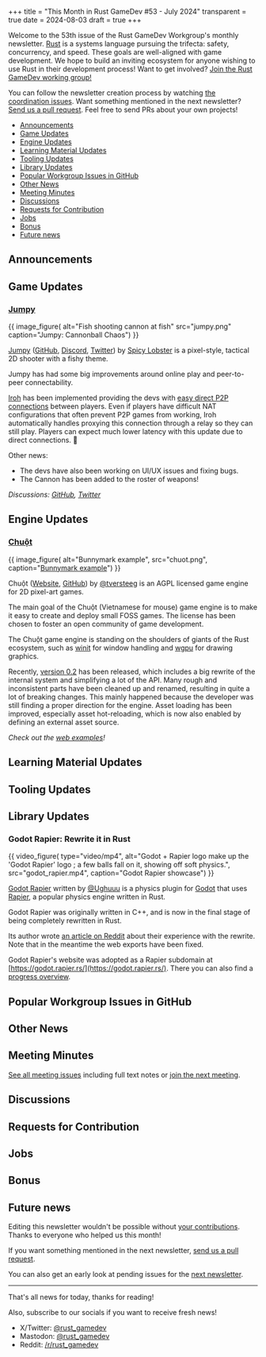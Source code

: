 +++
title = "This Month in Rust GameDev #53 - July 2024"
transparent = true
date = 2024-08-03
draft = true
+++

<!-- no toc -->

<!-- Check the post with markdownlint-->

Welcome to the 53th issue of the Rust GameDev Workgroup's
monthly newsletter.
[Rust] is a systems language pursuing the trifecta:
safety, concurrency, and speed.
These goals are well-aligned with game development.
We hope to build an inviting ecosystem for anyone wishing
to use Rust in their development process!
Want to get involved? [Join the Rust GameDev working group!][join]

You can follow the newsletter creation process
by watching [the coordination issues][coordination].
Want something mentioned in the next newsletter?
[Send us a pull request][pr].
Feel free to send PRs about your own projects!

[Rust]: https://rust-lang.org
[join]: https://github.com/rust-gamedev/wg#join-the-fun
[pr]: https://github.com/rust-gamedev/rust-gamedev.github.io
[coordination]: https://github.com/rust-gamedev/rust-gamedev.github.io/issues?q=label%3Acoordination

- [Announcements](#announcements)
- [Game Updates](#game-updates)
- [Engine Updates](#engine-updates)
- [Learning Material Updates](#learning-material-updates)
- [Tooling Updates](#tooling-updates)
- [Library Updates](#library-updates)
- [Popular Workgroup Issues in GitHub](#popular-workgroup-issues-in-github)
- [Other News](#other-news)
- [Meeting Minutes](#meeting-minutes)
- [Discussions](#discussions)
- [Requests for Contribution](#requests-for-contribution)
- [Jobs](#jobs)
- [Bonus](#bonus)
- [Future news](#future-news)

<!--
Ideal section structure is:

```
### [Title]

{{ image_figure(
    alt="image/GIF description",
    src="image link",
    caption="image caption") }}

OR

{{ video_figure(
    type="video/mp4", 
    src="my-video.mp4", 
    caption="optional video caption") }}

A paragraph or two with a summary and [useful links].

_Discussions:
[/r/rust](https://reddit.com/r/rust/todo),
[twitter](https://twitter.com/todo/status/123456)_

[Title]: https://first.link
[useful links]: https://other.link
```

If needed, a section can be split into subsections with a "------" delimiter.
-->

## Announcements

## Game Updates

### [Jumpy]

{{ image_figure(
    alt="Fish shooting cannon at fish"
    src="jumpy.png"
    caption="Jumpy: Cannonball Chaos") }}

[Jumpy] ([GitHub][Jumpy], [Discord][jumpy_discord], [Twitter][jumpy_twitter]) by
[Spicy Lobster][spicy_lobster] is a pixel-style, tactical 2D shooter with a fishy
theme.

Jumpy has had some big improvements around online play and peer-to-peer connectability.

[Iroh] has been implemented providing the devs with [easy direct P2P connections] between players.
Even if players have difficult NAT configurations that often prevent P2P games from working,
 Iroh automatically handles proxying this connection through a relay so they can still play.
Players can expect much lower latency with this update due to direct connections. 🎉

Other news:
- The devs have also been working on UI/UX issues and fixing bugs.
- The Cannon has been added to the roster of weapons!

_Discussions: [GitHub][jumpy_discussions], [Twitter][jumpy_twitter]_

[Iroh]: https://iroh.computer/
[easy direct P2P connections]: https://iroh.computer/blog/comparing-iroh-and-libp2p
[Jumpy]: https://github.com/fishfolks/jumpy
[jumpy_discussions]: https://github.com/fishfolks/jumpy/discussions
[jumpy_twitter]: https://twitter.com/spicylobsterfam
[jumpy_discord]: https://discord.gg/4smxjcheE5
[spicy_lobster]: https://spicylobster.itch.io/


## Engine Updates

### [Chuột][chuot-website]

{{ image_figure(
    alt="Bunnymark example",
    src="chuot.png",
    caption="[Bunnymark example](https://tversteeg.nl/chuot/examples/bunnymark/)") }}

Chuột ([Website][chuot-website], [GitHub][chuot-github]) by [@tversteeg]
is an AGPL licensed game engine for 2D pixel-art games.

The main goal of the Chuột (Vietnamese for mouse) game engine is to make it easy to create and deploy small FOSS games.
The license has been chosen to foster an open community of game development.

The Chuột game engine is standing on the shoulders of giants of the Rust ecosystem,
such as [winit] for window handling and [wgpu] for drawing graphics.

Recently, [version 0.2][chuot-0.2] has been released, which includes a big rewrite
of the internal system and simplifying a lot of the API.
Many rough and inconsistent parts have been cleaned up and renamed,
resulting in quite a lot of breaking changes.
This mainly happened because the developer was still finding a proper direction for the engine.
Asset loading has been improved, especially asset hot-reloading,
which is now also enabled by defining an external asset source.

_Check out the [web examples][chuot-examples]!_

[chuot-website]: https://tversteeg.nl/chuot
[chuot-github]: https://github.com/tversteeg/chuot
[chuot-0.2]: https://github.com/tversteeg/chuot/releases/tag/chuot-v0.2.0
[chuot-examples]: https://tversteeg.nl/chuot/examples
[winit]: https://docs.rs/winit
[wgpu]: https://docs.rs/wgpu
[@tversteeg]: https://github.com/tversteeg

## Learning Material Updates

## Tooling Updates

## Library Updates

### Godot Rapier: Rewrite it in Rust

{{ video_figure(
    type="video/mp4",
    alt="Godot + Rapier logo make up the 'Godot Rapier' logo ; a few balls fall on it, showing off soft physics.",
    src="godot_rapier.mp4",
    caption="Godot Rapier showcase") }}

[Godot Rapier][godot_rapier_github] written by [@Ughuuu](https://github.com/Ughuuu)
is a physics plugin for [Godot][godot] that uses [Rapier][rapier], a popular
physics engine written in Rust.

Godot Rapier was originally written in C++, 
and is now in the final stage of being completely rewritten in Rust.

Its author wrote [an article on Reddit][godot_rapier_reddit] 
about their experience with the rewrite. 
Note that in the meantime the web exports have been fixed.

Godot Rapier's website was adopted as a Rapier subdomain at
[https://godot.rapier.rs/](https://godot.rapier.rs/).
There you can also find a [progress overview](https://godot.rapier.rs/docs/progress).

[rapier]: https://rapier.rs/
[godot_rapier_github]: https://github.com/appsinacup/godot-rapier-physics
[godot_rapier_reddit]: https://www.reddit.com/r/godot/comments/1dtoufn/rewriting_godots_physics_server_in_rust/
[godot]: https://godotengine.org/

## Popular Workgroup Issues in GitHub

<!-- Up to 10 links to interesting issues -->

## Other News

<!-- One-liners for plan items that haven't got their own sections. -->

## Meeting Minutes

<!-- Up to 10 most important notes + a link to the full details -->

[See all meeting issues][label_meeting] including full text notes
or [join the next meeting][join].

[label_meeting]: https://github.com/rust-gamedev/wg/issues?q=label%3Ameeting

## Discussions

<!-- Links to handpicked reddit/twitter/urlo/etc threads that provide
useful information -->

## Requests for Contribution

<!-- Links to "good first issue"-labels or direct links to specific tasks -->

## Jobs

<!-- An optional section for new jobs related to Rust gamedev -->

## Bonus

<!-- Bonus section to make the newsletter more interesting
and highlight events from the past. -->

## Future news

<!-- Section to get more people involved in writing news. -->

Editing this newsletter wouldn't be possible without [your contributions][news_current_prs]. 
Thanks to everyone who helped us this month!

If you want something mentioned in the next newsletter, [send us a pull request][pr].

You can also get an early look at pending issues for the [next newsletter][news_future_prs].

[news_current_prs]: https://github.com/rust-gamedev/rust-gamedev.github.io/pulls?q=is%3Apr+in%3Atitle+%27N53%27
[news_future_prs]: https://github.com/rust-gamedev/rust-gamedev.github.io/pulls?q=is%3Apr+in%3Atitle+%27N54%27

------

That's all news for today, thanks for reading!

Also, subscribe to our socials if you want to receive fresh news!
- X/Twitter: [@rust_gamedev][@x_rust_gamedev]
- Mastodon: [@rust_gamedev][@mastodon_rust_gamedev]
- Reddit: [/r/rust_gamedev][/r/rust_gamedev]

<!--
TODO: Add real links and un-comment once this post is published
**Discuss this post on**:
[/r/rust_gamedev](TODO),
[Mastodon](TODO),
[Twitter](TODO),
[Discord](https://discord.gg/yNtPTb2).
-->

[/r/rust_gamedev]: https://reddit.com/r/rust_gamedev
[@x_rust_gamedev]: https://twitter.com/rust_gamedev
[@mastodon_rust_gamedev]: https://mastodon.gamedev.place/@rust_gamedev
